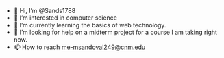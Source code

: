 - 👋 Hi, I’m @Sands1788
- 👀 I’m interested in computer science
- 🌱 I’m currently learning the basics of web technology.
- 💞️ I’m looking for help on a midterm project for a course I am taking right now. 
- 📫 How to reach me-msandoval249@cnm.edu

<!---
Sands1788/Sands1788 is a ✨ special ✨ repository because its `README.md` (this file) appears on your GitHub profile.
You can click the Preview link to take a look at your changes.
--->
